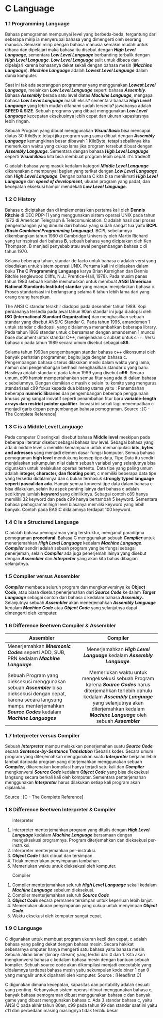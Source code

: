 # C Language

<h3>1.1 Programming Language</h3>
<p>Bahasa pemograman mempunyai level yang berbeda-beda, tergantung dari seberapa mirip ia menyerupai bahasa yang dimengerti oleh seorang manusia. Semakin mirip dengan bahasa manusia semakin mudah untuk dibaca dan dipelajari maka bahasa itu disebut dengan <b><i>High Level Language</i></b>, sementara <b><i>Low Level Language</i></b> berbanding terbalik dengan <b><i>High Level Language</i></b>. <b><i>Low Level Language</i></b> sulit untuk dibaca dan dipelajari karena bahasanya dekat sekali dengan bahasa mesin (<b><i>Machine Language</i></b>). <b><i>Machine Language</i></b> adalah <b><i>Lowest Level Language</i></b> dalam dunia komputer.</p>

<p>Saat ini tak ada seorangpun programmer yang menggunakan <b><i>Lowest Level Language</i></b>, melainkan <b><i>Low Level Language</i></b> seperti bahasa <b><i>Assembly</i></b>. Bahasa <b><i>Assembly</i></b> berada satu level diatas <b><i>Machine Language</i></b>, mengapa bahasa <b><i>Low Level Language</i></b> masih eksis? sementara bahasa <b><i>High Level Language</i></b> yang lebih mudah difahami sudah tersedia? jawabanya adalah <b>SPEED & SIZE</b>. Sebuah programs yang dibuat menggunakan <b><i>Low Level Language</i></b> kecepatan eksekusinya lebih cepat dan ukuran kapasitasnya lebih ringan. </p>

<p>Sebuah Program yang dibuat menggunakan <b><i>Visual Basic</i></b> bisa mencapai diatas 30 KiloByte tetapi jika program yang sama dibuat dengan <b><i>Assembly Language</i></b> kemungkinan besar dibawah 1 KiloByte, tetapi sebaliknya kita memerlukan waktu yang cukup lama jika program tersebut dibuat dengan <b><i>Assembly Language</i></b>. Sementara dengan bahasa <b><i>High Level Language</i></b> seperti <b><i>Visual Basic</i></b> kita bisa membuat program lebih cepat. it's tradeoff</p>

<p>C adalah bahasa yang masuk kedalam kategori <b><i>Middle Level Language</i></b> dikarenakan c mempunyai bagian yang terikat dengan <b><i>Low Level Language</i></b> dan <b><i>High Level Language</i></b>. Dengan bahasa C kita bisa menikmati <b><i>High Level Language</i></b> dan <b><i>speed of development</i></b>, ukuran program yang padat, dan kecepatan eksekusi hampir mendekati <b><i>Low Level Language</i></b>.</p>

<h3>1.2 C History</h3>

<p>Bahasa c diciptakan dan di implementasikan pertama kali oleh <b>Dennis Ritchie</b> di DEC PDP-11
yang menggunakan sistem operasi UNIX pada tahun 1972 di American Telegraph & Telecomunication. C adalah hasil dari proses pengembangan yang dimulai dari bahasa yang sudah sangat tua yaitu <b>BCPL</b> <b><i>(Basic Combined Programming Language)</i></b>. BCPL sebelumnya dikembangkan tahun 1960 di Cambridge University oleh Martin Richard yang
terinspirasi dari bahasa <b>B</b>, sebuah bahasa yang diciptakan oleh Ken Thompson. B menjadi penyebab atau awal pengembangan bahasa c di tahun 1970.</p>

<p>Selama beberapa tahun, standar de facto untuk bahasa c adalah versi yang disediakan untuk sistem operasi UNIX.
Pertama kali ini dijelaskan dalam buku <b>The C Programming Language</b> karya Brian Kernighan dan Dennis Ritchie (englewood Cliffs, N.J.: Prentice-Hall, 1978). Pada musim panas tahun 1983 sebuah komite memutuskan untuk membuat <b>ANSI (American National Standards Institute) standar</b> yang mampu menjelaskan bahasa c. Proses standarisasi ini berlangsung selama 6 tahun lebih lama dari yang orang orang harapkan.</p>

<p>The ANSI C standar terakhir diadopsi pada desember tahun 1989. Kopi perdananya tersedia pada awal tahun 90an
standar ini juga diadopsi oleh <b>ISO (International Standard Organization)</b> dan menghasilkan sebuah standar yang disebut ANSI/C Standar C. Pada tahun 1995, amandemen 1 untuk standar c diadopsi, yang didalamnya menambahkan beberapa library. Pada tahun 1989 standar untuk c bersamaan dengan amandemen 1 muncul base document untuk standar C++, menjelaskan c subset untuk c++. Versi bahasa c pada tahun 1989 secara umum disebut sebagai <b>c89.</b></p>

<p>Selama tahun 1990an pengembangan standar bahasa c++ dikonsumsi oleh banyak perhatian programmer, begitu juga dengan bahasa c. Pengembangan bahasa c terus dilakukan meski dalam waktu yang lama, namun dari pengembangan berhasil menghasilkan standar c yang baru. Hasilnya adalah standar c pada tahun 1999 yang disebut <b>c99</b>. Secara umum, c99 hampir mempertahankan semua fitur yang ada di dalam bahasa c sebelumnya. Dengan demikian c masih c selain itu komite yang mengurus standarisasi c99 fokus kepada dua bidang utama yaitu : Penambahan beberapa <b>numeric libraries</b> dan pengembangan beberapa penggunaan khusus yang sangat inovatif seperti penambahan fitur baru <b>variable-length arrays dan restrict pointer qualifier</b>. Inovasi ini sekali lagi menempatkan c menjadi garis depan pengembangan bahasa pemograman. Source : [C - The Complete Reference]</p> 

<h3>1.3 C is a Middle Level Language</h3>
<p>Pada computer C seringkali disebut bahasa <b>Middle level</b> meskipun pada beberapa literatur disebut sebagai bahasa low level. Sebagai bahasa yang ada di middle level c memiliki kemampuan untuk memanipulasi <b>bits, bytes and adresses</b> yang menjadi elemen dasar fungsi komputer. Semua bahasa pemograman <b>high level</b> mendukung konsep tipe data, Tipe Data itu sendiri menjelaskan sekumpulan nilai dalam sebuah variabel yang selanjutnya bisa digunakan untuk melakukan operasi tertentu.
Data tipe yang paling umum adalah <b>integer, character, dan floating point</b>, c memiliki beberapa data tipe yang tersedia didalamnya dan c bukan termasuk <b>strongly typed language seperti pascal dan ada</b>. Hampir semua konversi tipe data dalam bahasa c bisa dilakukan, selain itu aspek penting lainya dari bahasa c adalah sedikitnya jumlah <b>keyword</b> yang dimilikinya. Sebagai contoh c89 hanya memiliki 32 keyword dan pada c99 hanya bertambah 5 keyword. Sementara bahasa pemograman high level biasanya memiliki keyword yang lebih banyak. Contoh pada BASIC didalamnya terdapat 100 keyword.</p>

<h3>1.4 C is a Structured Language</h3>
<p>C adalah bahasa pemograman yang terstruktur, menganut paradigma pemograman <b>procedural</b>. Bahasa C menggunakan sebuah <b><i>Compiler</i></b> untuk menerjemahkan <b><i>High Level Language</i></b> kedalam <b><i>Machine Language</i></b>. <b><i>Compiler</i></b> sendiri adalah sebuah program yang berfungsi sebagai penerjemah, selain <b><i>Compiler</i></b> ada juga penerjemah lainya yang disebut dengan <b><i>Assembler</i></b> dan <b><i>Interpreter</i></b> yang akan kita bahas dibagian selanjutnya.</p>

<h3>1.5 Compiler versus Assembler</h3>
<p><b><i>Compiler</i></b> membaca seluruh program dan mengkonversinya ke <b>Object Code</b>, atau biasa disebut penerjemahan dari <b><i>Source Code</i></b> ke dalam <b><i>Target Language</i></b> sebagai contoh dari bahasa c kedalam bahasa <b><i>Assembly.</i></b>. Selanjutnya sebuah <b><i>Assembler</i></b> akan menerjemahkan <b><i>Assembly Language</i></b> kedalam <b><i>Machine Code</i></b> atau <b><i>Object Code</i></b> yang selanjutnya dapat dimengerti oleh komputer. </p>

<h3>1.6 Difference Beetwen Compiler & Assembler</h3>

| Assembler        | Compiler           | 
| ------------- |:-------------:| 
| Menerjemahkan <b><i>Mnemonic Codes</i></b> seperti ADD, SUB, PRN kedalam <b><i>Machine Language</i></b>.     | Menerjemahkan <b><i>High Level Language</i></b> kedalam <b><i>Assembly Language</i></b>. | 
| Sebuah Program yang dieksekusi menggunakan sebuah <b><i>Assembler</i></b> bisa dieksekusi dengan cepat, karena secara langsung mampu menterjemahkan <b><i>Source Codes</i></b> kedalam <b><i>Machine Languages</i></b>    | Memerlukan waktu untuk mengeksekusi sebuah Program karena <b><i>Source Codes</i></b> harus diterjemahkan terlebih dahulu kedalam <b><i>Assembly Language</i></b>  yang selanjutnya akan diterjemahkan kedalam <b><i>Machine Language</i></b> oleh sebuah <b><i>Assembler</i></b>    | 

<h3>1.7 Interpreter versus Compiler</h3>
<p>Sebuah <b><i>Interpreter</i></b> mampu melakukan penerjemahan suatu <b><i>Source Code</i></b> secara <b><i>Sentence-by-Sentence Translation</i></b> (Sebaris kode). Secara umum program yang diterjemahkan menggunakan suatu <b><i>Interpreter</i></b> berjalan lebih lambat daripada program yang diterjemahkan menggunakan sebuah <b><i>Compiler</i></b>, dikarenakan kompilasi hanya terjadi satu kali dan <b><i>Compiler</i></b> mengkonversi <b><i>Source Code</i></b> kedalam <b><i>Object Code</i></b> yang bisa dieksekusi langsung secara berkali kali oleh komputer. Sementara penterjemahan menggunakan <b><i>Interpreter</i></b> harus dilakukan setiap kali program akan dijalankan.</p> Source : [C - The Complete Reference]

<h3>1.8 Difference Beetwen Interpreter & Compiler</h3>
<ol>
<p>Interpreter</p>
<li>Interpreter menterjemahkan program yang ditulis dengan <b><i>High Level Language</i></b> kedalam <b><i>Machine Language</i></b> bersamaan dengan mengeksekusi programnya. Program diterjemahkan dan dieksekusi per-instruksi.</li>
<li>Interpreter menterjemahkan per-instruksi.</li>
<li><b><i>Object Code</i></b> tidak dibuat dan tersimpan.</li>
<li>Tidak memerlukan penyimpanan tambahan.</li>
<li>Memerlukan waktu untuk dieksekusi oleh komputer.</li>
</ol>

<ol>
<p>Compiler</p>
<li>Compiler menterjemahkan seluruh <b><i>High Level Language</i></b> sekali kedalam <b><i>Machine Language</i></b> sebelum dieksekusi.</li>
<li>Compiler menterjemahkan seluruh <b><i>Source Code</i></b></li>
<li><b><i>Object Code</i></b> secara permanen tersimpan untuk keperluan lebih lanjut.</li>
<li>Memerlukan ukuran penyimpanan yang cukup untuk menyimpan <b><i>Object Code</i></b>.</li>
<li>Waktu eksekusi oleh komputer sangat cepat.</li>
</ol> 

<h3>1.9 C Language</h3>
<p>C digunakan untuk membuat program ukuran kecil dan cepat, c adalah bahasa yang paling dekat dengan bahasa mesin.
Secara hakikat sebenarnya omputer hanya mengerti satu bahasa yaitu bahasa mesin. Sebuah aliran biner (binary stream) 
yang terdiri dari 0 dan 1. Kita akan mengkonversi bahasa c kedalam bahasa mesin dengan bantuan sebuah kompiler. 
Sebuah source code akan dikompilasi menjadi executable yang didalamnya terdapat bahasa mesin yaitu sekumpulan 
kode biner 1 dan 0 yang mengalir untuk dipahami oleh komputer. Source : [Headfirst C] </p> 

<p>C digunakan dimana kecepatan, kapasitas dan portability adalah sesuati yang penting. 
Kebanyakan sistem operasi dibuat menggunakan bahasa c, banyak bahasa pemograman dibuat menggunakan bahasa c
dan banyak game yang dibuat menggunakan bahasa c. Ada 3 standar bahasa c, yaitu ANSI C pada akhir tahun 80an, 
c99 pada tahun 99 dan standar saat ini yaitu c11 dan perbedaan masing masingnya tidak terlalu besar</p>
